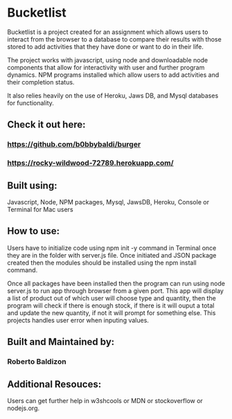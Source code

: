 # Bucketlist

Bucketlist is a project created for an assignment which allows users to interact from the browser to a database to compare their results with those stored to add activities that they have done or want to do in their life.

The project works with javascript, using node and downloadable node components that allow for interactivity with user and further program dynamics. NPM programs installed which allow users to add activities and their completion status. 

It also relies heavily on the use of Heroku, Jaws DB, and Mysql databases for functionality. 

## Check it out here:

### https://github.com/b0bbybaldi/burger

### https://rocky-wildwood-72789.herokuapp.com/

## Built using:

Javascript, Node, NPM packages, Mysql, JawsDB, Heroku, Console or Terminal for Mac users

## How to use:

Users have to initialize code using npm init -y command in Terminal once they are in the folder with server.js file. Once initiated and JSON package created then the modules should be installed using the npm install command. 

Once all packages have been installed then the program can run using node server.js to run app through browser from a given port. This app will display a list of product out of which user will choose type and quantity, then the program will check if there is enough stock, if there is it will ouput a total and update the new quantity, if not it will prompt for something else. This projects handles user error when inputing values.

## Built and Maintained by:

### Roberto Baldizon

## Additional Resouces:
Users can get further help in w3shcools or MDN or stockoverflow or nodejs.org.


